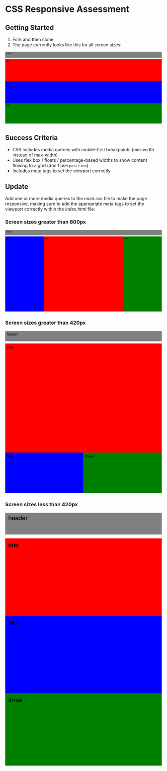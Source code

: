 # CSS Responsive Assessment

## Getting Started

1. Fork and then clone
1. The page currently looks like this for all screen sizes:

  ![](images/current.png)
  
## Success Criteria

- CSS Includes media queries with mobile-first breakpoints (min-width instead of max-width)
- Uses flex box / floats / percentage-based widths to show content flowing to a grid (don't use `position`)
- Includes meta tags to set the viewport correctly

## Update

Add one or more media queries to the *main.css* file to make the page responsive, making sure to add the appropriate meta tags to set the viewport correctly within the *index.html* file:

### Screen sizes greater than 800px

![](images/1.png)

### Screen sizes greater than 420px

![](images/2.png)

### Screen sizes less than 420px

![](images/3.png)
